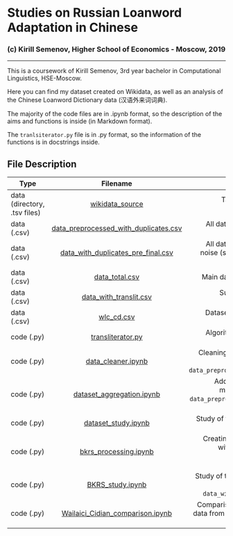 # Studies on Russian Loanword Adaptation in Chinese
### (c) Kirill Semenov, Higher School of Economics - Moscow, 2019
---
This is a coursework of Kirill Semenov, 3rd year bachelor in Computational Linguistics, HSE-Moscow.

Here you can find my dataset created on Wikidata, as well as an analysis of the Chinese Loanword Dictionary data (汉语外来词词典).

The majority of the code files are in .ipynb format, so the description of the aims and functions is inside (in Markdown format).

The `tranlsiterator.py` file is in .py format, so the information of the functions is in docstrings inside.

## File Description
| Type        | Filename           | Description  |
| ------------- |:-------------:| -----:|
| data (directory, .tsv files)     | [wikidata_source](../../tree/master/wikidata_source) | Tables in .tsv format, which are downloaded from Wikidata |
| data (.csv)      | [data_preprocessed_with_duplicates.csv](../../blob/master/data_preprocessed_with_duplicates.csv)      | All data from Wikidata, cleared from noise |
| data (.csv) | [data_with_duplicates_pre_final.csv](../../blob/master/data_with_duplicates_pre_final.csv)      |    All data from Wikidata, cleared from noise (supporting data, necessary for aggregation purposes) |
| data (.csv) | [data_total.csv](../../blob/master/data_total.csv)      | Main dataset for the statistic analysis |
| data (.csv) | [data_with_translit.csv](../../blob/master/data_with_translit.csv)      | Subset of Wikidata dataset with transcriptions |
| data (.csv) | [wlc_cd.csv](../../blob/master/wlc_cd.csv)      | Dataset from the Chinese Loanword Dictionary  |
| code (.py) | [transliterator.py](../../blob/master/transliterator.py)      | Algorithm for generation of Xinhua-based transliterations |
| code (.py) | [data_cleaner.ipynb](../../blob/master/data_cleaner.ipynb)      | Cleaning the Wikidata raw data (input: `wikidata_source`, output: `data_preprocessed_with_duplicates.csv`) |
| code (.py) | [dataset_aggregation.ipynb](../../blob/master/dataset_aggregation.ipynb)      | Adding Xinhua transliteration and metrics to the clean data (input: `data_preprocessed_with_duplicates.csv`, output: `data_total.csv`) |
| code (.py) | [dataset_study.ipynb](../../blob/master/dataset_study.ipynb)      | Study of the dataset, many plots inside (input: `data_total.csv`)|
| code (.py) | [bkrs_processing.ipynb](../../blob/master/bkrs_processing.ipynb)      | Creating the subset of proper names with pinyin transcriptions (input: `data_total.csv`, output: `data_with_translit.csv`)|
| code (.py) | [BKRS_study.ipynb](../../blob/master/BKRS_study.ipynb)      | Study of the phonetic adaptation of the Russian consonants (input: `data_with_translit.csv`, `wlc_cd.csv`)|
| code (.py) | [Wailaici_Cidian_comparison.ipynb](../../blob/master/Wailaici_Cidian_comparison.ipynb)      | Comparison of Xinhua prescriptions to data from Chinese Loanword Dictionary (input: , `wlc_cd.csv`)|








